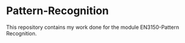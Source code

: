 # Pattern-Recognition
This repository contains my work done for the module EN3150-Pattern Recognition.
